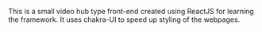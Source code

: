 This is a small video hub type front-end created using ReactJS for learning the framework. It uses chakra-UI to speed up styling of the webpages.
